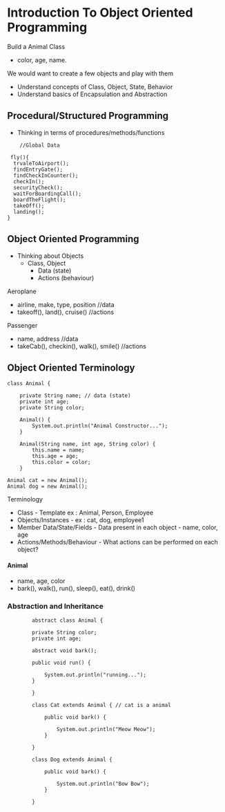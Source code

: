 # Introduction To Object Oriented Programming

Build a Animal Class 
 - color, age, name.  

We would want to create a few objects and play with them 
- Understand concepts of Class, Object, State, Behavior
- Understand basics of Encapsulation and Abstraction


## Procedural/Structured Programming

- Thinking in terms of procedures/methods/functions

```
    //Global Data

 fly(){
  trvaleToAirport();
  findEntryGate();
  findCheckInCounter();
  checkIn();
  securityCheck();
  waitForBoardingCall();
  boardTheFlight();
  takeOff();
  landing();
}

```

## Object Oriented Programming

- Thinking about Objects
  - Class, Object
    - Data (state)
    - Actions (behaviour)

Aeroplane
- airline, make, type, position //data
- takeoff(), land(), cruise() //actions
   

    
Passenger
- name, address //data
- takeCab(), checkin(), walk(), smile() //actions

## Object Oriented Terminology

```
class Animal {

	private String name; // data (state)
	private int age;
	private String color;

	Animal() {
		System.out.println("Animal Constructor...");
	}

	Animal(String name, int age, String color) {
		this.name = name;
		this.age = age;
		this.color = color;
	}

```

```
Animal cat = new Animal();
Animal dog = new Animal();
```

Terminology
- Class - Template ex : Animal, Person, Employee
- Objects/Instances - ex : cat, dog, employee1
- Member Data/State/Fields - Data present in each object - name, color, age
- Actions/Methods/Behaviour - What actions can be performed on each object?


#### Animal
 
 - name, age, color 
 - bark(), walk(), run(), sleep(), eat(), drink()
 
### Abstraction and Inheritance
	
```
		abstract class Animal {
	
		private String color;
		private int age;
	
		abstract void bark();
	
		public void run() {
	
			System.out.println("running...");
		}
	
		}
		
		class Cat extends Animal { // cat is a animal
		
			public void bark() {
		
				System.out.println("Meow Meow");
			}
		
		}
		
		class Dog extends Animal {
		
			public void bark() {
		
				System.out.println("Bow Bow");
			}
		
		}

```
